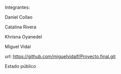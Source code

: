 Integrantes:

Daniel Collao

Catalina Rivera

Khrisna Oyanedel

Miguel Vidal

url: https://github.com/miguelvidalf/Proyecto.final.git

Estado público
